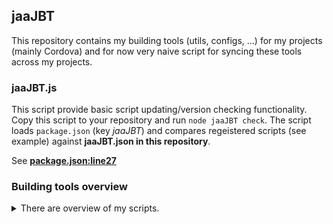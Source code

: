 ## jaaJBT
This repository contains my building tools (utils, configs, …) for my projects (mainly Cordova) and for now very naive script for syncing these tools across my projects.
### jaaJBT.js
This script provide basic script updating/version checking functionality. Copy this script to your repository and run `node jaaJBT check`. The script loads `package.json` (key _jaaJBT_) and compares regeistered scripts (see example) against __jaaJBT.json in this repository__.

See **[package.json:line27](./package.json#L27)**

### Building tools overview
<details>
<summary>There are overview of my scripts.</summary>

#### aspect_ratio_scss
Pomocné utility pro zachování poměru (např. obrázku) pomocí vlastně `padding-bottom` triku a absolutního pozicování uvnitř relativního rodiče.

Zdroje/inspirace:

   - https://www.vzhurudolu.cz/prirucka/css-pomer-stran

   - https://codepen.io/airen/pen/BZQgRb

[Link to source](bin/aspect_ratio.scss)

#### gulpfile
Common gulpfile for my projects. It dynamically loads configuration from `package.json` and tasks from `./gulp/tasks/`. More description __TBD__.

[Link to source](bin/gulpfile.js)

#### gulp_cleanJSHINT
Utility for using in combination with `gulp_place` (see `filesCleaner` key in argument object).

[Link to source](bin/gulp_cleanJSHINT.js)

#### gulp_place
Returned function 'gulp_place' must be used in gulp.pipe and replacing 'gulp_place' in source files by another files content or eval inputed data (i.e. variables inside gulpfile).

In case of file replacing and situation `^    gulp_place('file');` also spaces and new line (and ';' if writted) is replaced (see 'gulp_place_regex').

The varibale (in case gulp_place('***', 'variable')) is replaced by `'`+***+`'` (means as string)

[Link to source](bin/gulp_place.js)

#### gulp_place_type
Temporaly workaround for type definition for [jaandrle/gulp-place](https://github.com/jaandrle/gulp-place).

[Link to source](bin/gulp_place.type.js)

#### jsonDoc
Naive script for searching JSONs for given files and generating documentations based on templates. More description __TBD__.

[Link to source](bin/jsonDoc.js)

#### gulp_task_config
Gulp task for generating cordovas `config.xml`. More description __TBD__.

[Link to source](bin/task-config.js)

#### gulp_task_css
Gulp task for processing `*.css` and fonts (see line 24). More description __TBD__.

[Link to source](bin/task-css.js)

#### gulp_task_default
Main/default gulp task for serializing others tasks scripts. More description __TBD__.

[Link to source](bin/task-default.js)

#### gulp_task_gradle_fixes
Various fixes for `build.gradle`

There is also possibility to force different current work directory by defining `app.shared.*`. Where `*` must be defined in your `package.json` as `cordova_wrapper_cwd` (don’t forget setting `app_keys_map`)!!!

[Link to source](bin/task-gradle_fixes.js)

#### gulp_task_html
Gulp task for processing `*.html` files in `html/` subdirectory inside `app.directories.src`. More description __TBD__.

[Link to source](bin/task-html.js)

#### gulp_task_img
Gulp task for processing images in `img/` subdirectory inside `app.directories.src`. More description __TBD__.

[Link to source](bin/task-img.js)

#### gulp_task_javascript-libs
Gulp task for processing `*.js` in `js_libs/` subdirectory inside `app.directories.src`. More description __TBD__.

[Link to source](bin/task-javascript-libs.js)

#### gulp_task_javascript
Gulp task for processing `*.js` in `js/` subdirectory inside `app.directories.src`. More description __TBD__.

[Link to source](bin/task-javascript.js)

#### gulp_task_run_cordova_wrapper
Gulp task for running cordova commands (using your own win/mac/linux script defined in `app.shared.cordova_wrapper`).

There is also possibility to force different current work directory by defining `app.shared.*`. Where `*` must be defined in your `package.json` as `cordova_wrapper_cwd` (don’t forget setting `app_keys_map`)!!!

[Link to source](bin/task-run%20c%20!.js)

#### config_main_xml
undefined

[Link to source](bin/config/config.xml)

#### jsconfig
Just `jsconfig.json` config primary for VS Code editor.

[Link to source](bin/non_cordova/jsconfig.json)

#### gulp_task_javascript_lib
Gulp task for processing `*.js` in `app.directories.src`. It also validate non `*.min.js` output files (in `app.directories.bin`). More description __TBD__.

[Link to source](bin/non_cordova/task-javascript.js)

#### config_general_android_params_xml
undefined

[Link to source](bin/config/config_general/android_params.sub.xml)

#### config_general_params_xml
undefined

[Link to source](bin/config/config_general/global_params.sub.xml)

#### config_general_ios_params_xml
undefined

[Link to source](bin/config/config_general/ios_params.sub.xml)
</details>